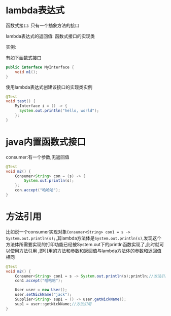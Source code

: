 

# lambda表达式



函数式接口: 只有一个抽象方法的接口

lambda表达式的返回值: 函数式接口的实现类



实例:

有如下函数式接口

```java
public interface MyInterface {
    void m1();
}
```

使用lambda表达式创建该接口的实现类实例

```java
@Test
void test() {
    MyInterface i = () -> {
      System.out.println("hello, world");  
    };
}
```



# java内置函数式接口



consumer:有一个参数,无返回值

```java
@Test
void m2() {
    Consumer<String> con = (s) -> {
        System.out.println(s);
    };
    con.accept("哈哈哈");
}
```





# 方法引用

比如说一个consumer实现对象`Consumer<String> con1 = s -> System.out.println(s);`,其lambda方法体是`System.out.println(s)`,发现这个方法体所需要实现的打印功能已经被System.out下的println函数实现了,此时就可以使用方法引用 ,即引用的方法和参数和返回值与lambda方法体的参数和返回值相同

```java
@Test
void m2() {
    Consumer<String> con1 = s -> System.out.println(s);println;//方法引用
    con1.accept("哈哈哈");

    User user = new User();
    user.setNickName("jack");
    Supplier<String> sup1 = () -> user.getNickName();
    sup1 = user::getNickName;//方法引用
}
```

